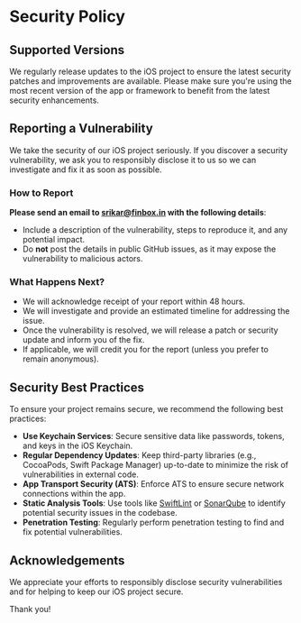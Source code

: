 # Security Policy

## Supported Versions

We regularly release updates to the iOS project to ensure the latest security patches and improvements are available. Please make sure you're using the most recent version of the app or framework to benefit from the latest security enhancements.

## Reporting a Vulnerability

We take the security of our iOS project seriously. If you discover a security vulnerability, we ask you to responsibly disclose it to us so we can investigate and fix it as soon as possible.

### How to Report

**Please send an email to srikar@finbox.in with the following details**:
   - Include a description of the vulnerability, steps to reproduce it, and any potential impact.
   - Do **not** post the details in public GitHub issues, as it may expose the vulnerability to malicious actors.

### What Happens Next?

- We will acknowledge receipt of your report within 48 hours.
- We will investigate and provide an estimated timeline for addressing the issue.
- Once the vulnerability is resolved, we will release a patch or security update and inform you of the fix.
- If applicable, we will credit you for the report (unless you prefer to remain anonymous).

## Security Best Practices

To ensure your project remains secure, we recommend the following best practices:

- **Use Keychain Services**: Secure sensitive data like passwords, tokens, and keys in the iOS Keychain.
- **Regular Dependency Updates**: Keep third-party libraries (e.g., CocoaPods, Swift Package Manager) up-to-date to minimize the risk of vulnerabilities in external code.
- **App Transport Security (ATS)**: Enforce ATS to ensure secure network connections within the app.
- **Static Analysis Tools**: Use tools like [SwiftLint](https://github.com/realm/SwiftLint) or [SonarQube](https://www.sonarsource.com/products/sonarqube/) to identify potential security issues in the codebase.
- **Penetration Testing**: Regularly perform penetration testing to find and fix potential vulnerabilities.

## Acknowledgements

We appreciate your efforts to responsibly disclose security vulnerabilities and for helping to keep our iOS project secure.

Thank you!
